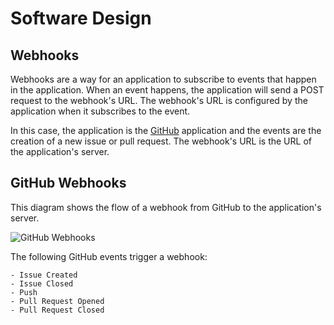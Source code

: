 # Software Design

## Webhooks

Webhooks are a way for an application to subscribe to events that happen in the
application. When an event happens, the application will send a POST request to
the webhook's URL. The webhook's URL is configured by the application when it
subscribes to the event.

In this case, the application is the [GitHub](https://github.com) application
and the events are the creation of a new issue or pull request. The webhook's
URL is the URL of the application's server.

## GitHub Webhooks

This diagram shows the flow of a webhook from GitHub to the
application's server.

![GitHub Webhooks](images/github_webhooks.png)

The following GitHub events trigger a webhook:

    - Issue Created
    - Issue Closed
    - Push
    - Pull Request Opened
    - Pull Request Closed
